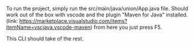 To run the project, simply run the src/main/java/union/App.java file.
Should work out of the box with vscode and the plugin "Maven for Java" installed. (link: https://marketplace.visualstudio.com/items?itemName=vscjava.vscode-maven)
from here you just press F5.

This CLI should take of the rest.